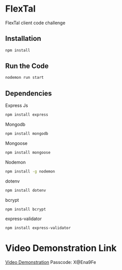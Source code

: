 # FlexTal

FlexTal client code challenge

## Installation

```bash
npm install
```

## Run the Code

```bash
nodemon run start
```


## Dependencies

Express Js
```bash
npm install express
```
Mongodb
```bash
npm install mongodb
```

Mongoose
```bash
npm install mongoose
```

Nodemon
```bash
npm install -g nodemon
```

dotenv
```bash
npm install dotenv
```

bcrypt
```bash
npm install bcrypt
```

express-validator
```bash
npm install express-validator
```




# Video Demonstration Link
[Video Demonstration](https://us02web.zoom.us/rec/share/GqDh2zyksxpwn18JEGJf5vlbGSfTH3rQfh1yepVgGTp-FdAfJyACJBB6kWOK3hkh.3JfWN2tNfSdaagu9?startTime=1627561576000)
Passcode: X@Ena9Fe
